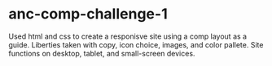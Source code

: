 # anc-comp-challenge-1

Used html and css to create a responisve site using a comp layout as a guide. Liberties taken with copy, icon choice, images, and color pallete.
Site functions on desktop, tablet, and small-screen devices. 
